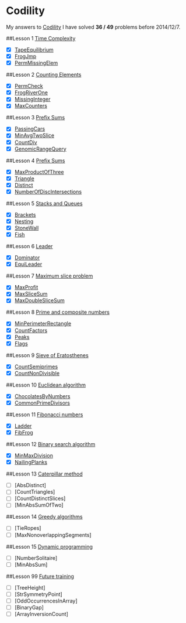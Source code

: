 Codility
========

My answers to [Codility](https://codility.com/programmers/lessons/)
I have solved **36 / 49** problems before 2014/12/7.

##Lesson 1 [Time Complexity](https://codility.com/programmers/lessons/1)
- [x] [TapeEquilibrium](https://github.com/acprimer/Codility/blob/master/src/lesson1/TapeEquilibrium.java)
- [x] [FrogJmp](https://github.com/acprimer/Codility/blob/master/src/lesson1/FrogJmp.java)
- [x] [PermMissingElem](https://github.com/acprimer/Codility/blob/master/src/lesson1/PermMissingElem.java)

##Lesson 2 [Counting Elements](https://codility.com/programmers/lessons/2)
- [x] [PermCheck](https://github.com/acprimer/Codility/blob/master/src/lesson2/PermCheck.java)
- [x] [FrogRiverOne](https://github.com/acprimer/Codility/blob/master/src/lesson2/FrogRiverOne.java)
- [x] [MissingInteger](https://github.com/acprimer/Codility/blob/master/src/lesson2/MissingInteger.java)
- [x] [MaxCounters](https://github.com/acprimer/Codility/blob/master/src/lesson2/MaxCounters.java)

##Lesson 3 [Prefix Sums](https://codility.com/programmers/lessons/3)
- [x] [PassingCars](https://github.com/acprimer/Codility/blob/master/src/Lesson3/PassingCars.java)
- [x] [MinAvgTwoSlice](https://github.com/acprimer/Codility/blob/master/src/Lesson3/MinAvgTwoSlice.java)
- [x] [CountDiv](https://github.com/acprimer/Codility/blob/master/src/Lesson3/CountDiv.java)
- [x] [GenomicRangeQuery](https://github.com/acprimer/Codility/blob/master/src/Lesson3/GenomicRangeQuery.java)

##Lesson 4 [Prefix Sums](https://codility.com/programmers/lessons/4)
- [x] [MaxProductOfThree](https://github.com/acprimer/Codility/blob/master/src/Lesson4/MaxProductOfThree.java)
- [x] [Triangle](https://github.com/acprimer/Codility/blob/master/src/Lesson4/Triangle.java)
- [x] [Distinct](https://github.com/acprimer/Codility/blob/master/src/Lesson4/Distinct.java)
- [x] [NumberOfDiscIntersections](https://github.com/acprimer/Codility/blob/master/src/Lesson4/NumberOfDiscIntersections.java)

##Lesson 5 [Stacks and Queues](https://codility.com/programmers/lessons/5)
- [x] [Brackets](https://github.com/acprimer/Codility/blob/master/src/Lesson5/Brackets.java)
- [x] [Nesting](https://github.com/acprimer/Codility/blob/master/src/Lesson5/Nesting.java)
- [x] [StoneWall](https://github.com/acprimer/Codility/blob/master/src/Lesson5/StoneWall.java)
- [x] [Fish](https://github.com/acprimer/Codility/blob/master/src/Lesson5/Fish.java)

##Lesson 6 [Leader](https://codility.com/programmers/lessons/6)
- [x] [Dominator](https://github.com/acprimer/Codility/blob/master/src/Lesson6/Dominator.java)
- [x] [EquiLeader](https://github.com/acprimer/Codility/blob/master/src/Lesson6/EquiLeader.java)

##Lesson 7 [Maximum slice problem](https://codility.com/programmers/lessons/7)
- [x] [MaxProfit](https://github.com/acprimer/Codility/blob/master/src/Lesson7/MaxProfit.java)
- [x] [MaxSliceSum](https://github.com/acprimer/Codility/blob/master/src/Lesson7/MaxSliceSum.java)
- [x] [MaxDoubleSliceSum](https://github.com/acprimer/Codility/blob/master/src/Lesson7/MaxDoubleSliceSum.java)

##Lesson 8 [Prime and composite numbers](https://codility.com/programmers/lessons/8)
- [x] [MinPerimeterRectangle](https://github.com/acprimer/Codility/blob/master/src/Lesson8/MinPerimeterRectangle.java)
- [x] [CountFactors](https://github.com/acprimer/Codility/blob/master/src/Lesson8/CountFactors.java)
- [x] [Peaks](https://github.com/acprimer/Codility/blob/master/src/Lesson8/Peaks.java)
- [x] [Flags](https://github.com/acprimer/Codility/blob/master/src/Lesson8/Flags.java)

##Lesson 9 [Sieve of Eratosthenes](https://codility.com/programmers/lessons/9)
- [x] [CountSemiprimes](https://github.com/acprimer/Codility/blob/master/src/Lesson9/CountSemiprimes.java)
- [x] [CountNonDivisible](https://github.com/acprimer/Codility/blob/master/src/Lesson9/CountNonDivisible.java)

##Lesson 10 [Euclidean algorithm](https://codility.com/programmers/lessons/10)
- [x] [ChocolatesByNumbers](https://github.com/acprimer/Codility/blob/master/src/Lesson10/ChocolatesByNumbers.java)
- [x] [CommonPrimeDivisors](https://github.com/acprimer/Codility/blob/master/src/Lesson10/CommonPrimeDivisors.java)

##Lesson 11 [Fibonacci numbers](https://codility.com/programmers/lessons/11)
- [x] [Ladder](https://github.com/acprimer/Codility/blob/master/src/Lesson11/Ladder.java)
- [x] [FibFrog](https://github.com/acprimer/Codility/blob/master/src/Lesson11/FibFrog.java)

##Lesson 12 [Binary search algorithm](https://codility.com/programmers/lessons/12)
- [x] [MinMaxDivision](https://github.com/acprimer/Codility/blob/master/src/Lesson12/MinMaxDivision.java)
- [x] [NailingPlanks](https://github.com/acprimer/Codility/blob/master/src/Lesson12/NailingPlanks.java)

##Lesson 13 [Caterpillar method](https://codility.com/programmers/lessons/13)
- [ ] [AbsDistinct]
- [ ] [CountTriangles]
- [ ] [CountDistinctSlices]
- [ ] [MinAbsSumOfTwo]

##Lesson 14 [Greedy algorithms](https://codility.com/programmers/lessons/15)
- [ ] [TieRopes]
- [ ] [MaxNonoverlappingSegments]

##Lesson 15 [Dynamic programming](https://codility.com/programmers/lessons/16)
- [ ] [NumberSolitaire]
- [ ] [MinAbsSum]

##Lesson 99 [Future training](https://codility.com/programmers/lessons/14)
- [ ] [TreeHeight]
- [ ] [StrSymmetryPoint]
- [ ] [OddOccurrencesInArray]
- [ ] [BinaryGap]
- [ ] [ArrayInversionCount]